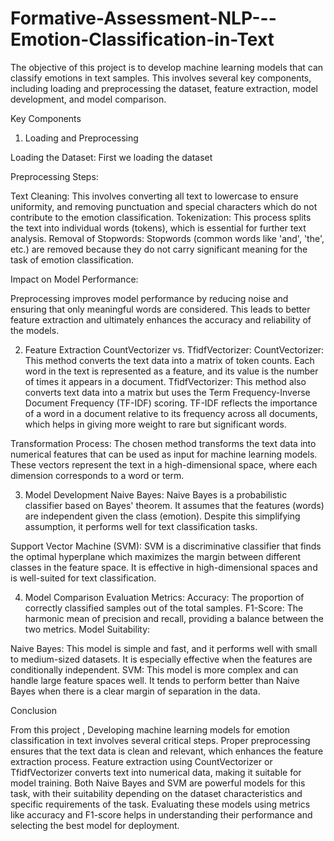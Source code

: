 # Formative-Assessment-NLP---Emotion-Classification-in-Text
The objective of this project is to develop machine learning models that can classify emotions in text samples. This involves several key components, including loading and preprocessing the dataset, feature extraction, model development, and model comparison.

Key Components
1. Loading and Preprocessing

Loading the Dataset:
First we loading the dataset

Preprocessing Steps:

Text Cleaning:
This involves converting all text to lowercase to ensure uniformity, and removing punctuation and special characters which do not contribute to the emotion classification.
Tokenization: 
This process splits the text into individual words (tokens), which is essential for further text analysis.
Removal of Stopwords:
Stopwords (common words like 'and', 'the', etc.) are removed because they do not carry significant meaning for the task of emotion classification.

Impact on Model Performance:

Preprocessing improves model performance by reducing noise and ensuring that only meaningful words are considered. This leads to better feature extraction and ultimately enhances the accuracy and reliability of the models.

2. Feature Extraction
CountVectorizer vs. TfidfVectorizer:
CountVectorizer: This method converts the text data into a matrix of token counts. Each word in the text is represented as a feature, and its value is the number of times it appears in a document.
TfidfVectorizer: This method also converts text data into a matrix but uses the Term Frequency-Inverse Document Frequency (TF-IDF) scoring. TF-IDF reflects the importance of a word in a document relative to its frequency across all documents, which helps in giving more weight to rare but significant words.

Transformation Process:
The chosen method transforms the text data into numerical features that can be used as input for machine learning models. These vectors represent the text in a high-dimensional space, where each dimension corresponds to a word or term.

3. Model Development
Naive Bayes:
Naive Bayes is a probabilistic classifier based on Bayes' theorem. It assumes that the features (words) are independent given the class (emotion). Despite this simplifying assumption, it performs well for text classification tasks.

Support Vector Machine (SVM):
SVM is a discriminative classifier that finds the optimal hyperplane which maximizes the margin between different classes in the feature space. It is effective in high-dimensional spaces and is well-suited for text classification.

4. Model Comparison
Evaluation Metrics:
Accuracy: The proportion of correctly classified samples out of the total samples.
F1-Score: The harmonic mean of precision and recall, providing a balance between the two metrics.
Model Suitability:

Naive Bayes: This model is simple and fast, and it performs well with small to medium-sized datasets. It is especially effective when the features are conditionally independent.
SVM: This model is more complex and can handle large feature spaces well. It tends to perform better than Naive Bayes when there is a clear margin of separation in the data.


Conclusion

From this project , Developing machine learning models for emotion classification in text involves several critical steps. 
Proper preprocessing ensures that the text data is clean and relevant, which enhances the feature extraction process. Feature extraction using CountVectorizer or TfidfVectorizer converts text into numerical data, making it suitable for model training. Both Naive Bayes and SVM are powerful models for this task, with their suitability depending on the dataset characteristics and specific requirements of the task. Evaluating these models using metrics like accuracy and F1-score helps in understanding their performance and selecting the best model for deployment.
